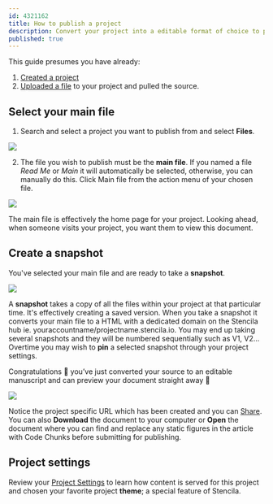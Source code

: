 ```yaml
---
id: 4321162
title: How to publish a project
description: Convert your project into a editable format of choice to publish
published: true
---
```


This guide presumes you have already:
1. [Created a project](./create-a-project.md) 
2. [Uploaded a file](../sources/upload.md) to your project and pulled the source. 

## Select your main file

1. Search and select a project you want to publish from and select **Files**.

![](https://i.imgur.com/9YE1vo1.png)

2. The file you wish to publish must be the **main file**. If you named a file _Read Me_ or _Main_ it will automatically be selected, otherwise, you can manually do this.  Click Main file from the action menu of your chosen file.

![](https://i.imgur.com/ObLjYe9.png)

The main file is effectively the home page for your project. Looking ahead, when someone visits your project, you want them to view this document.

## Create a snapshot

You've selected your main file and are ready to take a **snapshot**. 

![](https://i.imgur.com/TgpGx1L.png) 

A **snapshot** takes a copy of all the files within your project at that particular time. It's effectively creating a saved version. 
When you take a snapshot it converts your main file to a HTML with a dedicated domain on the Stencila hub ie.  youraccountname/projectname.stencila.io. 
You may end up taking several snapshots and they will be numbered sequentially such as V1, V2... Overtime you may wish to **pin** a selected snapshot through your project settings.

Congratulations 👏 you’ve just converted your source to an editable manuscript and can preview your document straight away 🤖

![](https://i.imgur.com/5y7HQDC.png)

Notice the project specific URL which has been created and you can [Share](./share.a.project.md).  You can also **Download** the document to your computer or **Open** the document where you can find and replace any static figures in the article with Code Chunks before submitting for publishing.  

## Project settings
Review your [Project Settings](./project-settings.md) to learn how content is served for this project and chosen your favorite project **theme**; a special feature of Stencila. 

